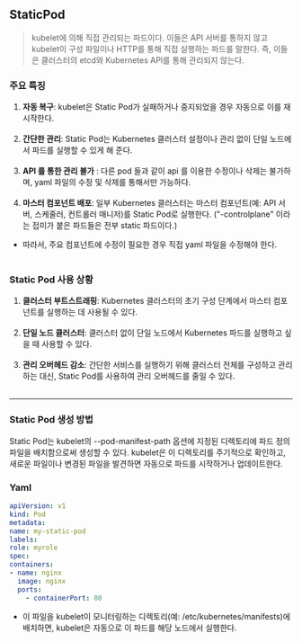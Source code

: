 ## StaticPod

> kubelet에 의해 직접 관리되는 파드이다. 이들은 API 서버를 통하지 않고 kubelet이 구성 파일이나 HTTP를 통해 직접 실행하는 파드를 말한다. 즉, 이들은 클러스터의 etcd와 Kubernetes API를 통해 관리되지 않는다.

### 주요 특징
1. **자동 복구**: kubelet은 Static Pod가 실패하거나 중지되었을 경우 자동으로 이를 재시작한다. <br><br>
2. **간단한 관리**: Static Pod는 Kubernetes 클러스터 설정이나 관리 없이 단일 노드에서 파드를 실행할 수 있게 해 준다. <br><br>
3. **API 를 통한 관리 불가** : 다른 pod 들과 같이 api 를 이용한 수정이나 삭제는 불가하며, yaml 파일의 수정 및 삭제를 통해서만 가능하다. <br><br>
4. **마스터 컴포넌트 배포**: 일부 Kubernetes 클러스터는 마스터 컴포넌트(예: API 서버, 스케줄러, 컨트롤러 매니저)를 Static Pod로 실행한다. ("-controlplane" 이라는 접미가 붙은 파드들은 전부 static 파드이다.)
- 따라서, 주요 컴포넌트에 수정이 필요한 경우 직접 yaml 파일을 수정해야 한다.<br><br>

### Static Pod 사용 상황
1. **클러스터 부트스트래핑**: Kubernetes 클러스터의 초기 구성 단계에서 마스터 컴포넌트를 실행하는 데 사용될 수 있다. <br><br>
2. **단일 노드 클러스터**: 클러스터 없이 단일 노드에서 Kubernetes 파드를 실행하고 싶을 때 사용할 수 있다. <br><br>
3. **관리 오버헤드 감소**: 간단한 서비스를 실행하기 위해 클러스터 전체를 구성하고 관리하는 대신, Static Pod를 사용하여 관리 오버헤드를 줄일 수 있다. <br><br>


---

### Static Pod 생성 방법

Static Pod는 kubelet의 --pod-manifest-path 옵션에 지정된 디렉토리에 파드 정의 파일을 배치함으로써 생성할 수 있다. kubelet은 이 디렉토리를 주기적으로 확인하고, 새로운 파일이나 변경된 파일을 발견하면 자동으로 파드를 시작하거나 업데이트한다.


### Yaml

```yaml
apiVersion: v1
kind: Pod
metadata:
name: my-static-pod
labels:
role: myrole
spec:
containers:
- name: nginx
  image: nginx
  ports:
    - containerPort: 80
```

- 이 파일을 kubelet이 모니터링하는 디렉토리(예: /etc/kubernetes/manifests)에 배치하면, kubelet은 자동으로 이 파드를 해당 노드에서 실행한다.
